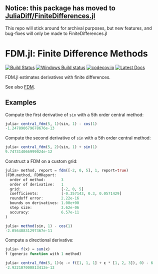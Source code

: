 ## Notice: this package has moved to [JuliaDiff/FiniteDifferences.jl](https://github.com/JuliaDiff/FiniteDifferences.jl)
This repo will stick around for archival purposes, but new features, and bug-fixes will only be made to FiniteDifferences.jl

# FDM.jl: Finite Difference Methods

[![Build Status](https://travis-ci.org/invenia/FDM.jl.svg?branch=master)](https://travis-ci.org/invenia/FDM.jl)
[![Windows Build status](https://ci.appveyor.com/api/projects/status/g0gun5dxbkt631am/branch/master?svg=true)](https://ci.appveyor.com/project/invenia/fdm-jl/branch/master)
[![codecov.io](http://codecov.io/github/invenia/FDM.jl/coverage.svg?branch=master)](http://codecov.io/github/invenia/FDM.jl?branch=master)
[![Latest Docs](https://img.shields.io/badge/docs-latest-blue.svg)](https://invenia.github.io/FDM.jl/latest/)

FDM.jl estimates derivatives with finite differences.

See also [FDM](https://github.com/wesselb/fdm).

## Examples

Compute the first derivative of `sin` with a 5th order central method:

```julia
julia> central_fdm(5, 1)(sin, 1) - cos(1)
-1.247890679678676e-13
```
Compute the second derivative of `sin` with a 5th order central method:

```julia
julia> central_fdm(5, 2)(sin, 1) + sin(1)
9.747314066999024e-12
```

Construct a FDM on a custom grid:

```julia
julia> method, report = fdm([-2, 0, 5], 1, report=true)
(FDM.method, FDMReport:
  order of method:       3
  order of derivative:   1
  grid:                  [-2, 0, 5]
  coefficients:          [-0.357143, 0.3, 0.0571429]
  roundoff error:        2.22e-16
  bounds on derivatives: 1.00e+00
  step size:             3.62e-06
  accuracy:              6.57e-11
)

julia> method(sin, 1) - cos(1)
-2.05648831297367e-11
```

Compute a directional derivative:

```julia
julia> f(x) = sum(x)
f (generic function with 1 method)

julia> central_fdm(5, 1)(ε -> f([1, 1, 1] + ε * [1, 2, 3]), 0) - 6
-2.922107000813412e-13
```
